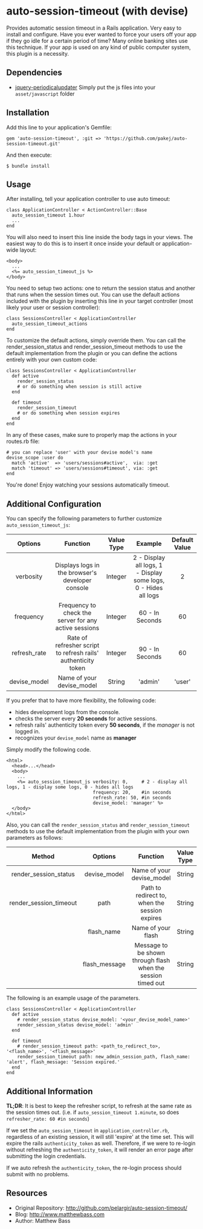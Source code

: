 # auto-session-timeout (with devise)

Provides automatic session timeout in a Rails application. Very easy
to install and configure. Have you ever wanted to force your users
off your app if they go idle for a certain period of time? Many
online banking sites use this technique. If your app is used on any
kind of public computer system, this plugin is a necessity.

## Dependencies

- [jquery-periodicalupdater](https://github.com/RobertFischer/JQuery-PeriodicalUpdater)
Simply put the js files into your `asset/javascript` folder

## Installation

Add this line to your application's Gemfile:

    gem 'auto-session-timeout', :git => 'https://github.com/pakej/auto-session-timeout.git'

And then execute:

    $ bundle install

## Usage

After installing, tell your application controller to use auto timeout:

    class ApplicationController < ActionController::Base
      auto_session_timeout 1.hour
      ...
    end

You will also need to insert this line inside the body tags in your
views. The easiest way to do this is to insert it once inside your
default or application-wide layout:

    <body>
      ...
      <%= auto_session_timeout_js %>
    </body>

You need to setup two actions: one to return the session status and
another that runs when the session times out. You can use the default
actions included with the plugin by inserting this line in your target
controller (most likely your user or session controller):

    class SessionsController < ApplicationController
      auto_session_timeout_actions
    end

To customize the default actions, simply override them. You can call
the render_session_status and render_session_timeout methods to use
the default implementation from the plugin or you can define the actions
entirely with your own custom code:

    class SessionsController < ApplicationController
      def active
        render_session_status
        # or do something when session is still active
      end

      def timeout
        render_session_timeout
        # or do something when session expires
      end
    end

In any of these cases, make sure to properly map the actions in your routes.rb file:

    # you can replace 'user' with your devise model's name
    devise_scope :user do
      match 'active'  => 'users/sessions#active',  via: :get
      match 'timeout' => 'users/sessions#timeout', via: :get
    end

You're done! Enjoy watching your sessions automatically timeout.

## Additional Configuration
You can specify the following parameters to further customize `auto_session_timeout_js`:

|    Options    |                            Function                             | Value Type  |                             Example                               | Default Value   |
|:------------: |:-------------------------------------------------------------:  |:----------: |:---------------------------------------------------------------:  |:-------------:  |
|   verbosity   |        Displays logs in the browser's developer console         |   Integer   | 2 - Display all logs, 1 - Display some logs,  0 - Hides all logs  |       2         |
|   frequency   |     Frequency to check the server for any active sessions       |   Integer   |                         60 - In Seconds                           |       60        |
| refresh_rate  | Rate of refresher script to refresh rails' authenticity token   |   Integer   |                         90 - In Seconds                           |       60        |
| devise_model  |                   Name of your devise_model                     |   String    |                             'admin'                               |     'user'      |

If you prefer that to have more flexibility, the following code:
- hides development logs from the console.
- checks the server every **20 seconds** for active sessions.
- refresh rails' authenticity token every **50 seconds**, if the *manager* is not logged in.
- recognizes your `devise_model` name as **manager**

Simply modify the following code.

    <html>
      <head>...</head>
      <body>
        ...
        <%= auto_session_timeout_js verbosity: 0,     # 2 - display all logs, 1 - display some logs, 0 - hides all logs
                                    frequency: 20,    #in seconds
                                    refresh_rate: 50, #in seconds
                                    devise_model: 'manager' %>
      </body>
    </html>

Also, you can call the `render_session_status` and `render_session_timeout` methods to use the default implementation from the plugin
with your own parameters as follows:

|         Method          |    Options      |                           Function                            | Value Type  |       Example       |         Default Value           |
|:----------------------: |:-------------:  |:------------------------------------------------------------: |:----------: |:------------------: |:-----------------------------:  |
|  render_session_status  |  devise_model   |                   Name of your devise_model                   |   String    |       'admin'       |             "user"              |
| render_session_timeout  |      path       |         Path to redirect to, when the session expires         |   String    |    "/user_login"    |            "/login"             |
|                         |   flash_name    |                      Name of your flash                       |   String    |       "alert"       |            "notice"             |
|                         | flash_message   | Message to be shown through flash when the session timed out  |   String    | "Session Expired."  | "Your session has timed out."   |

The following is an example usage of the parameters.

    class SessionsController < ApplicationController
      def active
        # render_session_status devise_model: '<your_devise_model_name>'
        render_session_status devise_model: 'admin'
      end

      def timeout
        # render_session_timeout path: <path_to_redirect_to>, '<flash_name>', '<flash_message>'
        render_session_timeout path: new_admin_session_path, flash_name: 'alert', flash_message: 'Session expired.'
      end
    end

## Additional Information

**TL;DR**: It is best to keep the refresher script, to refresh at the same rate as the
session times out.
(i.e. if `auto_session_timeout 1.minute`, so does `refresher_rate: 60 #in seconds`)

If we set the `auto_session_timeout` in `application_controller.rb`, regardless of an existing session,
it will still 'expire' at the time set. This will expire the rails `authenticity_token` as well. Therefore,
if we were to re-login without refreshing the `authenticity_token`, it will render an error page after
submitting the login credentials.

If we auto refresh the `authenticity_token`, the re-login process should submit with no problems.

## Resources

* Original Repository: http://github.com/pelargir/auto-session-timeout/
* Blog: http://www.matthewbass.com
* Author: Matthew Bass
